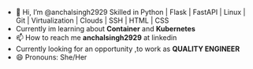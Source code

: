 - 👋 Hi, I’m @anchalsingh2929 Skilled in Python | Flask | FastAPI | Linux | Git | Virtualization | Clouds | SSH | HTML | CSS
- Currently im learning about **Container** and **Kubernetes**
- 📫 How to reach me **anchalsingh2929** at linkedin
- Currently looking for an opportunity ,to work as **QUALITY ENGINEER** 
- 😄 Pronouns: She/Her

<!---
anchalsingh2929/anchalsingh2929 is a ✨ special ✨ repository because its `README.md` (this file) appears on your GitHub profile.
You can click the Preview link to take a look at your changes.
--->
